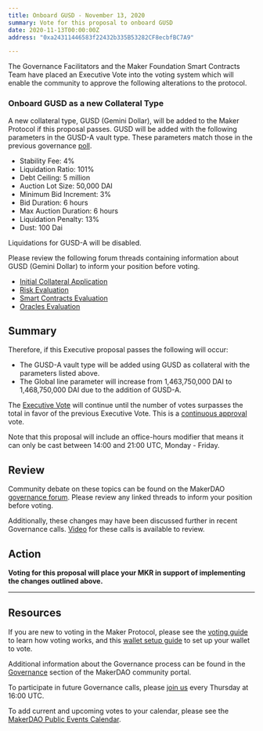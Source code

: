 ```yaml
---
title: Onboard GUSD - November 13, 2020
summary: Vote for this proposal to onboard GUSD
date: 2020-11-13T00:00:00Z
address: "0xa24311446583f22432b335B53282CF8ecbfBC7A9"

---
```

The Governance Facilitators and the Maker Foundation Smart Contracts Team have placed an Executive Vote into the voting system which will enable the community to approve the following alterations to the protocol.

### Onboard GUSD as a new Collateral Type

A new collateral type, GUSD (Gemini Dollar), will be added to the Maker Protocol if this proposal passes. GUSD will be added with the following parameters in the GUSD-A vault type. These parameters match those in the previous governance [poll](https://vote.makerdao.com/polling/QmWh3nQN?network=mainnet).

- Stability Fee: 4%
- Liquidation Ratio: 101%
- Debt Ceiling: 5 million
- Auction Lot Size: 50,000 DAI
- Minimum Bid Increment: 3%
- Bid Duration: 6 hours
- Max Auction Duration: 6 hours
- Liquidation Penalty: 13%
- Dust: 100 Dai

Liquidations for GUSD-A will be disabled.

Please review the following forum threads containing information about GUSD (Gemini Dollar) to inform your position before voting.

- [Initial Collateral Application](https://forum.makerdao.com/t/gusd-mip6-collateral-onboarding-application/3319)
- [Risk Evaluation](https://forum.makerdao.com/t/gusd-collateral-onbording-risk-evaluation/4791/1)
- [Smart Contracts Evaluation](https://forum.makerdao.com/t/gusd-erc20-token-smart-contract-technical-assessment/4603)
- [Oracles Evaluation](https://forum.makerdao.com/t/mip10c3-sp13-proposal-gusd-oracle-collateral-onboarding-oracle-assessment/4777)

## Summary

Therefore, if this Executive proposal passes the following will occur:
- The GUSD-A vault type will be added using GUSD as collateral with the parameters listed above.
- The Global line parameter will increase from 1,463,750,000 DAI to 1,468,750,000 DAI due to the addition of GUSD-A.

The [Executive Vote](https://community-development.makerdao.com/en/learn/governance/on-chain-gov) will continue until the number of votes surpasses the total in favor of the previous Executive Vote. This is a [continuous approval](https://community-development.makerdao.com/en/learn/governance/how-voting-works) vote.

Note that this proposal will include an office-hours modifier that means it can only be cast between 14:00 and 21:00 UTC, Monday - Friday.

## Review

Community debate on these topics can be found on the MakerDAO [governance forum](https://forum.makerdao.com/). Please review any linked threads to inform your position before voting.

Additionally, these changes may have been discussed further in recent Governance calls. [Video](https://www.youtube.com/playlist?list=PLLzkWCj8ywWNq5-90-Id6VPSsrk4OWVan) for these calls is available to review.

## Action

**Voting for this proposal will place your MKR in support of implementing the changes outlined above.**

---

## Resources

If you are new to voting in the Maker Protocol, please see the [voting guide](https://community-development.makerdao.com/en/learn/governance/how-voting-works/) to learn how voting works, and this [wallet setup guide](https://community-development.makerdao.com/en/learn/governance/voting-setup/) to set up your wallet to vote.

Additional information about the Governance process can be found in the [Governance](https://community-development.makerdao.com/en/learn/governance) section of the MakerDAO community portal.

To participate in future Governance calls, please [join us](https://github.com/makerdao/community/tree/master/governance/governance-and-risk-meetings) every Thursday at 16:00 UTC.

To add current and upcoming votes to your calendar, please see the [MakerDAO Public Events Calendar](https://calendar.google.com/calendar/embed?src=makerdao.com_3efhm2ghipksegl009ktniomdk%40group.calendar.google.com&ctz=UTC&mode=week&showCalendars=0&showPrint=0).
